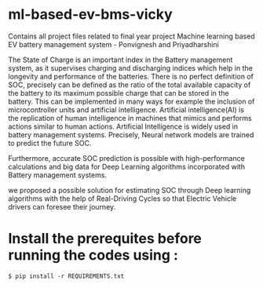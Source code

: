 # ml-based-ev-bms-vicky
Contains all project files related to final year project Machine learning based EV battery management system - Ponvignesh and Priyadharshini

The State of Charge is an important index in the Battery management system,
as it supervises charging and discharging indices which help in the longevity and
performance of the batteries. There is no perfect definition of SOC, precisely can be
defined as the ratio of the total available capacity of the battery to its maximum
possible charge that can be stored in the battery. This can be implemented in many
ways for example the inclusion of microcontroller units and artificial intelligence.
Artificial intelligence(AI) is the replication of human intelligence in machines that
mimics and performs actions similar to human actions. Artificial Intelligence is
widely used in battery management systems. Precisely, Neural network models are
trained to predict the future SOC. 

Furthermore, accurate SOC prediction is possible
with high-performance calculations and big data for Deep Learning algorithms
incorporated with Battery management systems.

we proposed a possible solution for estimating SOC through
Deep learning algorithms with the help of Real-Driving Cycles so that Electric
Vehicle drivers can foresee their journey.


# Install the prerequites before running the codes using :
```
$ pip install -r REQUIREMENTS.txt
```
